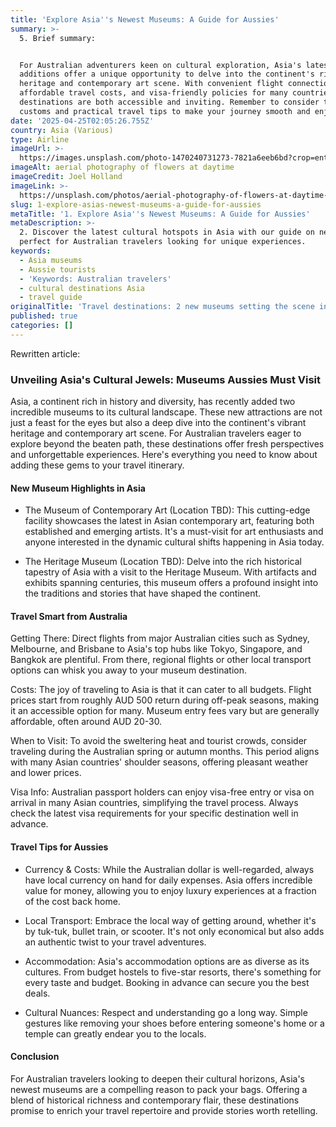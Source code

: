 ```yaml
---
title: 'Explore Asia''s Newest Museums: A Guide for Aussies'
summary: >-
  5. Brief summary:


  For Australian adventurers keen on cultural exploration, Asia's latest museum
  additions offer a unique opportunity to delve into the continent's rich
  heritage and contemporary art scene. With convenient flight connections,
  affordable travel costs, and visa-friendly policies for many countries, these
  destinations are both accessible and inviting. Remember to consider the local
  customs and practical travel tips to make your journey smooth and enjoyable.
date: '2025-04-25T02:05:26.755Z'
country: Asia (Various)
type: Airline
imageUrl: >-
  https://images.unsplash.com/photo-1470240731273-7821a6eeb6bd?crop=entropy&cs=tinysrgb&fit=max&fm=jpg&ixid=M3w3Mzk5OTB8MHwxfHNlYXJjaHwxfHw2LiUyMFByaW1hcnklMjBkZXN0aW5hdGlvbiUyMGNvdW50cnklM0ElMjBBc2lhJTIwJTI4VmFyaW91cyUyOSUyMDcuJTIwVHlwZSUyMG9mJTIwdHJhdmVsJTNBJTIwQ3VsdHVyZSUyMHRyYXZlbCUyMGxhbmRzY2FwZXxlbnwwfDB8fHwxNzQ1NTQ2NzI2fDA&ixlib=rb-4.0.3&q=80&w=1080
imageAlt: aerial photography of flowers at daytime
imageCredit: Joel Holland
imageLink: >-
  https://unsplash.com/photos/aerial-photography-of-flowers-at-daytime-TRhGEGdw-YY
slug: 1-explore-asias-newest-museums-a-guide-for-aussies
metaTitle: '1. Explore Asia''s Newest Museums: A Guide for Aussies'
metaDescription: >-
  2. Discover the latest cultural hotspots in Asia with our guide on new museums
  perfect for Australian travelers looking for unique experiences.
keywords:
  - Asia museums
  - Aussie tourists
  - 'Keywords: Australian travelers'
  - cultural destinations Asia
  - travel guide
originalTitle: 'Travel destinations: 2 new museums setting the scene in Asia - ArtsHub'
published: true
categories: []
---
```

Rewritten article:

### Unveiling Asia's Cultural Jewels: Museums Aussies Must Visit

Asia, a continent rich in history and diversity, has recently added two incredible museums to its cultural landscape. These new attractions are not just a feast for the eyes but also a deep dive into the continent's vibrant heritage and contemporary art scene. For Australian travelers eager to explore beyond the beaten path, these destinations offer fresh perspectives and unforgettable experiences. Here's everything you need to know about adding these gems to your travel itinerary.

#### New Museum Highlights in Asia

- The Museum of Contemporary Art (Location TBD): This cutting-edge facility showcases the latest in Asian contemporary art, featuring both established and emerging artists. It's a must-visit for art enthusiasts and anyone interested in the dynamic cultural shifts happening in Asia today.

- The Heritage Museum (Location TBD): Delve into the rich historical tapestry of Asia with a visit to the Heritage Museum. With artifacts and exhibits spanning centuries, this museum offers a profound insight into the traditions and stories that have shaped the continent.

#### Travel Smart from Australia

Getting There: Direct flights from major Australian cities such as Sydney, Melbourne, and Brisbane to Asia's top hubs like Tokyo, Singapore, and Bangkok are plentiful. From there, regional flights or other local transport options can whisk you away to your museum destination.

Costs: The joy of traveling to Asia is that it can cater to all budgets. Flight prices start from roughly AUD 500 return during off-peak seasons, making it an accessible option for many. Museum entry fees vary but are generally affordable, often around AUD 20-30.

When to Visit: To avoid the sweltering heat and tourist crowds, consider traveling during the Australian spring or autumn months. This period aligns with many Asian countries' shoulder seasons, offering pleasant weather and lower prices.

Visa Info: Australian passport holders can enjoy visa-free entry or visa on arrival in many Asian countries, simplifying the travel process. Always check the latest visa requirements for your specific destination well in advance.

#### Travel Tips for Aussies

- Currency & Costs: While the Australian dollar is well-regarded, always have local currency on hand for daily expenses. Asia offers incredible value for money, allowing you to enjoy luxury experiences at a fraction of the cost back home.

- Local Transport: Embrace the local way of getting around, whether it's by tuk-tuk, bullet train, or scooter. It's not only economical but also adds an authentic twist to your travel adventures.

- Accommodation: Asia's accommodation options are as diverse as its cultures. From budget hostels to five-star resorts, there's something for every taste and budget. Booking in advance can secure you the best deals.

- Cultural Nuances: Respect and understanding go a long way. Simple gestures like removing your shoes before entering someone's home or a temple can greatly endear you to the locals.

#### Conclusion

For Australian travelers looking to deepen their cultural horizons, Asia's newest museums are a compelling reason to pack your bags. Offering a blend of historical richness and contemporary flair, these destinations promise to enrich your travel repertoire and provide stories worth retelling.
